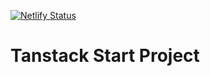 [![Netlify Status](https://api.netlify.com/api/v1/badges/7cfb0755-3ce5-4ba8-bced-43f778d7ca40/deploy-status)](https://app.netlify.com/projects/malo-address-book/deploys)

# Tanstack Start Project
